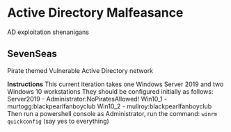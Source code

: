 # Active Directory Malfeasance
AD exploitation shenanigans

## SevenSeas
Pirate themed Vulnerable Active Directory network

**Instructions**
This current iteration takes one Windows Server 2019 and two Windows 10 workstations
They should be configured initially as follows:
  Server2019 - Administrator:NoPiratesAllowed!
  Win10_1 - murtogg:blackpearlfanboyclub
  Win10_2 - mullroy:blackpearlfanboyclub
Then run a powershell console as Administrator, run the command: `winrm quickconfig`
(say yes to everything)
